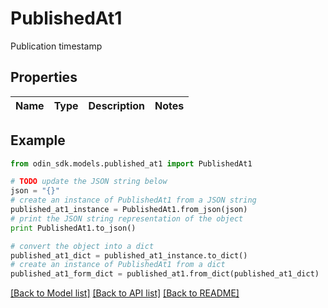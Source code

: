 # PublishedAt1

Publication timestamp

## Properties

Name | Type | Description | Notes
------------ | ------------- | ------------- | -------------

## Example

```python
from odin_sdk.models.published_at1 import PublishedAt1

# TODO update the JSON string below
json = "{}"
# create an instance of PublishedAt1 from a JSON string
published_at1_instance = PublishedAt1.from_json(json)
# print the JSON string representation of the object
print PublishedAt1.to_json()

# convert the object into a dict
published_at1_dict = published_at1_instance.to_dict()
# create an instance of PublishedAt1 from a dict
published_at1_form_dict = published_at1.from_dict(published_at1_dict)
```
[[Back to Model list]](../README.md#documentation-for-models) [[Back to API list]](../README.md#documentation-for-api-endpoints) [[Back to README]](../README.md)



